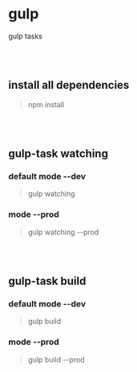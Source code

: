 # gulp
gulp tasks

<br /><br />

## install all dependencies
> npm install

<br /><br />

## gulp-task watching 
### default mode --dev 
> gulp watching
### mode --prod 
> gulp watching --prod

<br /><br />

## gulp-task build 
### default mode --dev 
> gulp build
 ### mode --prod
> gulp build --prod

